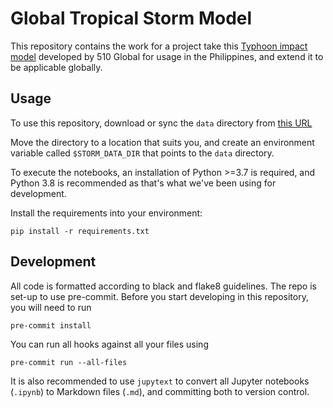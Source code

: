 # Global Tropical Storm Model

This repository contains the work for a project take this
[Typhoon impact model](https://github.com/rodekruis/Typhoon-Impact-based-forecasting-model)
developed by 510 Global for usage in the Philippines,
and extend it to be applicable globally.

## Usage

To use this repository, download or sync the `data` directory from
[this URL](https://drive.google.com/drive/folders/15e5BPkhECGeKTObdJIuixICMqhPhVyPK?usp=sharing)

Move the directory to a location that suits you,
and create an environment variable called `$STORM_DATA_DIR` that points
to the `data` directory.

To execute the notebooks, an installation of Python >=3.7 is required, and
Python 3.8 is recommended as that's what we've been using for development.

Install the requirements into your environment:

```shell
pip install -r requirements.txt
```

## Development

All code is formatted according to black and flake8 guidelines.
The repo is set-up to use pre-commit.
Before you start developing in this repository, you will need to run

```shell
pre-commit install
```

You can run all hooks against all your files using

```shell
pre-commit run --all-files
```

It is also recommended to use `jupytext`
to convert all Jupyter notebooks (`.ipynb`) to Markdown files (`.md`),
and committing both to version control.
